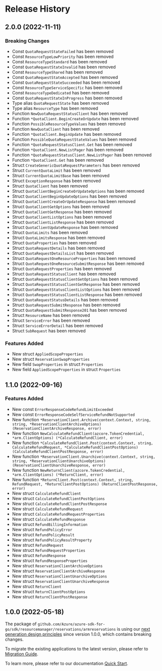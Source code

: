 # Release History

## 2.0.0 (2022-11-11)
### Breaking Changes

- Const `QuotaRequestStateFailed` has been removed
- Const `ResourceTypeLowPriority` has been removed
- Const `ResourceTypeStandard` has been removed
- Const `QuotaRequestStateInvalid` has been removed
- Const `ResourceTypeShared` has been removed
- Const `QuotaRequestStateAccepted` has been removed
- Const `QuotaRequestStateSucceeded` has been removed
- Const `ResourceTypeServiceSpecific` has been removed
- Const `ResourceTypeDedicated` has been removed
- Const `QuotaRequestStateInProgress` has been removed
- Type alias `QuotaRequestState` has been removed
- Type alias `ResourceType` has been removed
- Function `NewQuotaRequestStatusClient` has been removed
- Function `*QuotaClient.BeginCreateOrUpdate` has been removed
- Function `PossibleResourceTypeValues` has been removed
- Function `NewQuotaClient` has been removed
- Function `*QuotaClient.BeginUpdate` has been removed
- Function `PossibleQuotaRequestStateValues` has been removed
- Function `*QuotaRequestStatusClient.Get` has been removed
- Function `*QuotaClient.NewListPager` has been removed
- Function `*QuotaRequestStatusClient.NewListPager` has been removed
- Function `*QuotaClient.Get` has been removed
- Struct `CreateGenericQuotaRequestParameters` has been removed
- Struct `CurrentQuotaLimit` has been removed
- Struct `CurrentQuotaLimitBase` has been removed
- Struct `ExceptionResponse` has been removed
- Struct `QuotaClient` has been removed
- Struct `QuotaClientBeginCreateOrUpdateOptions` has been removed
- Struct `QuotaClientBeginUpdateOptions` has been removed
- Struct `QuotaClientCreateOrUpdateResponse` has been removed
- Struct `QuotaClientGetOptions` has been removed
- Struct `QuotaClientGetResponse` has been removed
- Struct `QuotaClientListOptions` has been removed
- Struct `QuotaClientListResponse` has been removed
- Struct `QuotaClientUpdateResponse` has been removed
- Struct `QuotaLimits` has been removed
- Struct `QuotaLimitsResponse` has been removed
- Struct `QuotaProperties` has been removed
- Struct `QuotaRequestDetails` has been removed
- Struct `QuotaRequestDetailsList` has been removed
- Struct `QuotaRequestOneResourceProperties` has been removed
- Struct `QuotaRequestOneResourceSubmitResponse` has been removed
- Struct `QuotaRequestProperties` has been removed
- Struct `QuotaRequestStatusClient` has been removed
- Struct `QuotaRequestStatusClientGetOptions` has been removed
- Struct `QuotaRequestStatusClientGetResponse` has been removed
- Struct `QuotaRequestStatusClientListOptions` has been removed
- Struct `QuotaRequestStatusClientListResponse` has been removed
- Struct `QuotaRequestStatusDetails` has been removed
- Struct `QuotaRequestSubmitResponse` has been removed
- Struct `QuotaRequestSubmitResponse201` has been removed
- Struct `ResourceName` has been removed
- Struct `ServiceError` has been removed
- Struct `ServiceErrorDetail` has been removed
- Struct `SubRequest` has been removed

### Features Added

- New struct `AppliedScopeProperties`
- New struct `ReservationSwapProperties`
- New field `SwapProperties` in struct `Properties`
- New field `AppliedScopeProperties` in struct `Properties`


## 1.1.0 (2022-09-16)
### Features Added

- New const `ErrorResponseCodeRefundLimitExceeded`
- New const `ErrorResponseCodeSelfServiceRefundNotSupported`
- New function `*ReservationClient.Archive(context.Context, string, string, *ReservationClientArchiveOptions) (ReservationClientArchiveResponse, error)`
- New function `NewCalculateRefundClient(azcore.TokenCredential, *arm.ClientOptions) (*CalculateRefundClient, error)`
- New function `*CalculateRefundClient.Post(context.Context, string, CalculateRefundRequest, *CalculateRefundClientPostOptions) (CalculateRefundClientPostResponse, error)`
- New function `*ReservationClient.Unarchive(context.Context, string, string, *ReservationClientUnarchiveOptions) (ReservationClientUnarchiveResponse, error)`
- New function `NewReturnClient(azcore.TokenCredential, *arm.ClientOptions) (*ReturnClient, error)`
- New function `*ReturnClient.Post(context.Context, string, RefundRequest, *ReturnClientPostOptions) (ReturnClientPostResponse, error)`
- New struct `CalculateRefundClient`
- New struct `CalculateRefundClientPostOptions`
- New struct `CalculateRefundClientPostResponse`
- New struct `CalculateRefundRequest`
- New struct `CalculateRefundRequestProperties`
- New struct `CalculateRefundResponse`
- New struct `RefundBillingInformation`
- New struct `RefundPolicyError`
- New struct `RefundPolicyResult`
- New struct `RefundPolicyResultProperty`
- New struct `RefundRequest`
- New struct `RefundRequestProperties`
- New struct `RefundResponse`
- New struct `RefundResponseProperties`
- New struct `ReservationClientArchiveOptions`
- New struct `ReservationClientArchiveResponse`
- New struct `ReservationClientUnarchiveOptions`
- New struct `ReservationClientUnarchiveResponse`
- New struct `ReturnClient`
- New struct `ReturnClientPostOptions`
- New struct `ReturnClientPostResponse`


## 1.0.0 (2022-05-18)

The package of `github.com/Azure/azure-sdk-for-go/sdk/resourcemanager/reservations/armreservations` is using our [next generation design principles](https://azure.github.io/azure-sdk/general_introduction.html) since version 1.0.0, which contains breaking changes.

To migrate the existing applications to the latest version, please refer to [Migration Guide](https://aka.ms/azsdk/go/mgmt/migration).

To learn more, please refer to our documentation [Quick Start](https://aka.ms/azsdk/go/mgmt).